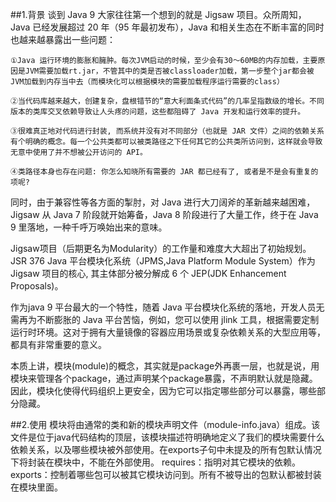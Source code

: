 ##1.背景
谈到 Java 9 大家往往第一个想到的就是 Jigsaw 项目。众所周知，Java 已经发展超过 20 年（95 年最初发布），Java 和相关生态在不断丰富的同时也越来越暴露出一些问题：

    ①Java 运行环境的膨胀和臃肿。每次JVM启动的时候，至少会有30～60MB的内存加载，主要原因是JVM需要加载rt.jar，不管其中的类是否被classloader加载，第一步整个jar都会被JVM加载到内存当中去（而模块化可以根据模块的需要加载程序运行需要的class）

    ②当代码库越来越大，创建复杂，盘根错节的“意大利面条式代码”的几率呈指数级的增长。不同版本的类库交叉依赖导致让人头疼的问题，这些都阻碍了 Java 开发和运行效率的提升。

    ③很难真正地对代码进行封装, 而系统并没有对不同部分（也就是 JAR 文件）之间的依赖关系有个明确的概念。每一个公共类都可以被类路径之下任何其它的公共类所访问到，这样就会导致无意中使用了并不想被公开访问的 API。

    ④类路径本身也存在问题: 你怎么知晓所有需要的 JAR 都已经有了, 或者是不是会有重复的项呢?

同时，由于兼容性等各方面的掣肘，对 Java 进行大刀阔斧的革新越来越困难，Jigsaw 从 Java 7 阶段就开始筹备，Java 8 阶段进行了大量工作，终于在 Java 9 里落地，一种千呼万唤始出来的意味。

Jigsaw项目（后期更名为Modularity）的工作量和难度大大超出了初始规划。JSR 376 Java 平台模块化系统（JPMS,Java Platform Module System）作为 Jigsaw 项目的核心, 其主体部分被分解成 6 个 JEP(JDK Enhancement Proposals)。

作为java 9 平台最大的一个特性，随着 Java 平台模块化系统的落地，开发人员无需再为不断膨胀的 Java 平台苦恼，例如，您可以使用 jlink 工具，根据需要定制运行时环境。这对于拥有大量镜像的容器应用场景或复杂依赖关系的大型应用等，都具有非常重要的意义。

本质上讲，模块(module)的概念，其实就是package外再裹一层，也就是说，用模块来管理各个package，通过声明某个package暴露，不声明默认就是隐藏。因此，模块化使得代码组织上更安全，因为它可以指定哪些部分可以暴露，哪些部分隐藏。

##2.使用
   模块将由通常的类和新的模块声明文件（module-info.java）组成。该文件是位于java代码结构的顶层，该模块描述符明确地定义了我们的模块需要什么依赖关系，以及哪些模块被外部使用。在exports子句中未提及的所有包默认情况下将封装在模块中，不能在外部使用。
   requires：指明对其它模块的依赖。
   exports：控制着哪些包可以被其它模块访问到。所有不被导出的包默认都被封装在模块里面。

